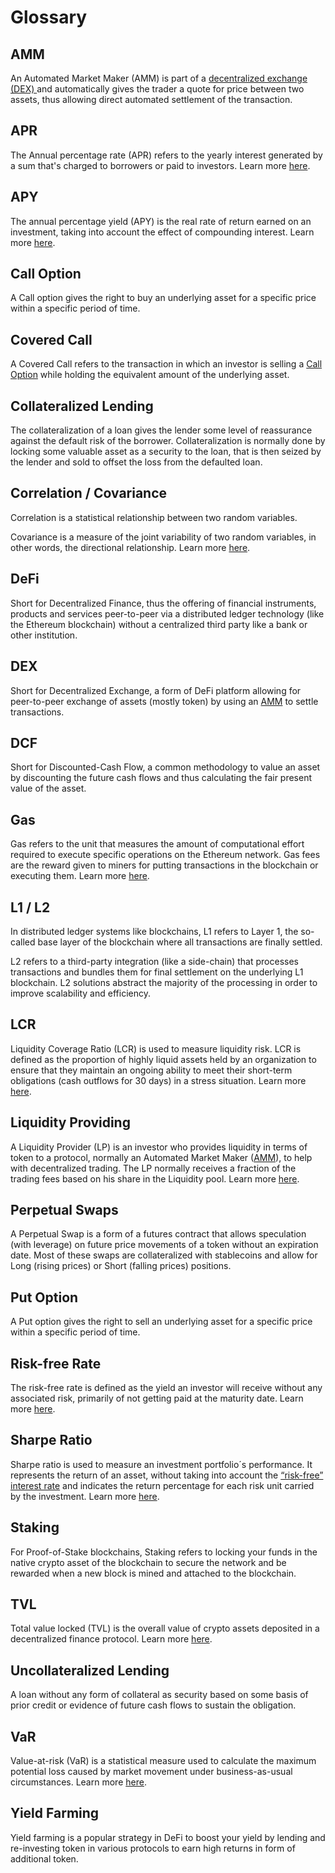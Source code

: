# Glossary

## AMM&#x20;

An Automated Market Maker (AMM) is part of a [decentralized exchange (DEX) ](glossary.md#dex)and automatically gives the trader a quote for price between two assets, thus allowing direct automated settlement of the transaction.

## APR&#x20;

The Annual percentage rate (APR) refers to the yearly interest generated by a sum that's charged to borrowers or paid to investors. Learn more [here](https://app.gitbook.com/s/pczHWX0UGGqzFp8kPqLN/investment-concepts/apy-apr).&#x20;

## APY&#x20;

The annual percentage yield (APY) is the real rate of return earned on an investment, taking into account the effect of compounding interest. Learn more [here](https://app.gitbook.com/s/pczHWX0UGGqzFp8kPqLN/investment-concepts/apy-apr).&#x20;

## Call Option&#x20;

A Call option gives the right to buy an underlying asset for a specific price within a specific period of time.

## Covered Call&#x20;

A Covered Call refers to the transaction in which an investor is selling a [Call Option](glossary.md#call-option) while holding the equivalent amount of the underlying asset.

## Collateralized Lending&#x20;

The collateralization of a loan gives the lender some level of reassurance against the default risk of the borrower. Collateralization is normally done by locking some valuable asset as a security to the loan, that is then seized by the lender and sold to offset the loss from the defaulted loan.

## Correlation / Covariance&#x20;

Correlation is a statistical relationship between two random variables.

Covariance is a measure of the joint variability of two random variables, in other words, the directional relationship. Learn more [here](https://app.gitbook.com/s/pczHWX0UGGqzFp8kPqLN/investment-concepts/correlation-covariance-matrix).&#x20;

## DeFi&#x20;

Short for Decentralized Finance, thus the offering of financial instruments, products and services peer-to-peer via a distributed ledger technology (like the Ethereum blockchain) without a centralized third party like a bank or other institution.

## DEX&#x20;

Short for Decentralized Exchange, a form of DeFi platform allowing for peer-to-peer exchange of assets (mostly token) by using an [AMM](glossary.md#amm) to settle transactions.

## DCF&#x20;

Short for Discounted-Cash Flow, a common methodology to value an asset by discounting the future cash flows and thus calculating the fair present value of the asset.

## Gas&#x20;

Gas refers to the unit that measures the amount of computational effort required to execute specific operations on the Ethereum network. Gas fees are the reward given to miners for putting transactions in the blockchain or executing them. Learn more [here](https://app.gitbook.com/s/PkIYLAd7asl8YagulCFT/sourcing/on-chain-gas-fees-eth).&#x20;

## L1 / L2

In distributed ledger systems like blockchains, L1 refers to Layer 1, the so-called base layer of the blockchain where all transactions are finally settled.

L2 refers to a third-party integration (like a side-chain) that processes transactions and bundles them for final settlement on the underlying L1 blockchain. L2 solutions abstract the majority of the processing in order to improve scalability and efficiency.

## LCR&#x20;

Liquidity Coverage Ratio (LCR) is used to measure liquidity risk. LCR is defined as the proportion of highly liquid assets held by an organization to ensure that they maintain an ongoing ability to meet their short-term obligations (cash outflows for 30 days) in a stress situation. Learn more [here](https://app.gitbook.com/s/CvSzFXd9R0tD7I4nw1KM/liquidity-risk/liquidity-coverage-ratio-lcr).&#x20;

## Liquidity Providing&#x20;

A Liquidity Provider (LP) is an investor who provides liquidity in terms of token to a protocol, normally an Automated Market Maker ([AMM](glossary.md#amm)), to help with decentralized trading. The LP normally receives a fraction of the trading fees based on his share in the Liquidity pool. Learn more [here](https://app.gitbook.com/s/pczHWX0UGGqzFp8kPqLN/investment-concepts/lping-return-of-uniswap-pools).

## Perpetual Swaps&#x20;

A Perpetual Swap is a form of a futures contract that allows speculation (with leverage) on future price movements of a token without an expiration date. Most of these swaps are collateralized with stablecoins and allow for Long (rising prices) or Short (falling prices) positions.

## Put Option&#x20;

A Put option gives the right to sell an underlying asset for a specific price within a specific period of time.

## Risk-free Rate&#x20;

The risk-free rate is defined as the yield an investor will receive without any associated risk, primarily of not getting paid at the maturity date. Learn more [here](https://app.gitbook.com/s/pczHWX0UGGqzFp8kPqLN/investment-concepts/minimum-risk-rate-of-defi).&#x20;

## Sharpe Ratio&#x20;

Sharpe ratio is used to measure an investment portfolio´s performance. It represents the return of an asset, without taking into account the [“risk-free” interest rate](https://app.gitbook.com/s/pczHWX0UGGqzFp8kPqLN/investment-concepts/minimum-risk-rate-of-defi) and indicates the return percentage for each risk unit carried by the investment. Learn more [here](https://app.gitbook.com/s/pczHWX0UGGqzFp8kPqLN/investment-concepts/sharpe-ratio-in-defi).&#x20;

## Staking&#x20;

For Proof-of-Stake blockchains, Staking refers to locking your funds in the native crypto asset of the blockchain to secure the network and be rewarded when a new block is mined and attached to the blockchain.

## TVL&#x20;

Total value locked (TVL) is the overall value of crypto assets deposited in a decentralized finance protocol. Learn more [here](https://app.gitbook.com/s/pczHWX0UGGqzFp8kPqLN/investment-concepts/total-value-locked-tvl).&#x20;

## Uncollateralized Lending&#x20;

A loan without any form of collateral as security based on some basis of prior credit or evidence of future cash flows to sustain the obligation.

## VaR&#x20;

Value-at-risk (VaR) is a statistical measure used to calculate the maximum potential loss caused by market movement under business-as-usual circumstances. Learn more [here](https://app.gitbook.com/s/CvSzFXd9R0tD7I4nw1KM/market-risk/value-at-risk-var).&#x20;

## Yield Farming&#x20;

Yield farming is a popular strategy in DeFi to boost your yield by lending and re-investing token in various protocols to earn high returns in form of additional token.
